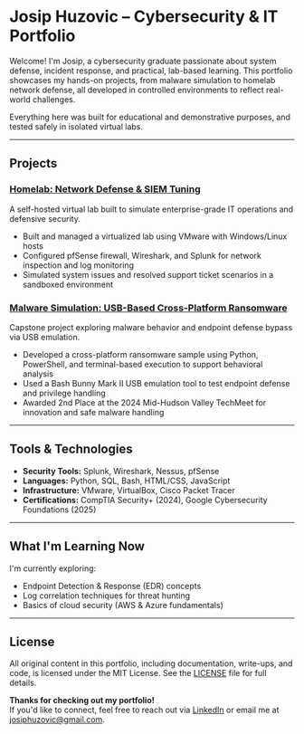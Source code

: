 # Josip Huzovic – Cybersecurity & IT Portfolio

Welcome! I'm Josip, a cybersecurity graduate passionate about system defense, incident response, and practical, lab-based learning. This portfolio showcases my hands-on projects, from malware simulation to homelab network defense, all developed in controlled environments to reflect real-world challenges.

Everything here was built for educational and demonstrative purposes, and tested safely in isolated virtual labs.

---
## Projects

### [Homelab: Network Defense & SIEM Tuning](./homelab)
A self-hosted virtual lab built to simulate enterprise-grade IT operations and defensive security.
- Built and managed a virtualized lab using VMware with Windows/Linux hosts
- Configured pfSense firewall, Wireshark, and Splunk for network inspection and log monitoring
- Simulated system issues and resolved support ticket scenarios in a sandboxed environment

### [Malware Simulation: USB-Based Cross-Platform Ransomware](./malware-simulation)
Capstone project exploring malware behavior and endpoint defense bypass via USB emulation.
- Developed a cross-platform ransomware sample using Python, PowerShell, and terminal-based execution to support behavioral analysis
- Used a Bash Bunny Mark II USB emulation tool to test endpoint defense and privilege handling
- Awarded 2nd Place at the 2024 Mid-Hudson Valley TechMeet for innovation and safe malware handling

---
## Tools & Technologies
- **Security Tools:** Splunk, Wireshark, Nessus, pfSense
- **Languages:** Python, SQL, Bash, HTML/CSS, JavaScript
- **Infrastructure:** VMware, VirtualBox, Cisco Packet Tracer
- **Certifications:** CompTIA Security+ (2024), Google Cybersecurity Foundations (2025)

---
## What I'm Learning Now
I'm currently exploring:
- Endpoint Detection & Response (EDR) concepts
- Log correlation techniques for threat hunting
- Basics of cloud security (AWS & Azure fundamentals)

---
## License
All original content in this portfolio, including documentation, write-ups, and code, is licensed under the MIT License.
See the [LICENSE](./LICENSE) file for full details.

**Thanks for checking out my portfolio!**  
If you'd like to connect, feel free to reach out via [LinkedIn](https://www.linkedin.com/in/josip-huzovic/) or email me at josiphuzovic@gmail.com.
